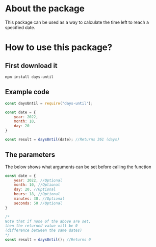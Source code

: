 # About the package
This package can be used as a way to calculate the time left to reach a specified date.

# How to use this package?
## First download it
```shell
npm install days-until
```
## Example code
```javascript
const daysUntil = require("days-until");

const date = {
    year: 2022,
    month: 10,
    day: 20
}

const result = daysUntil(date); //Returns 361 (days)
```

## The parameters
The below shows what arguments can be set before calling the function

```javascript
const date = {
    year: 2022, //Optional
    month: 10, //Optional
    day: 20, //Optional
    hours: 18, //Optional
    minutes: 30, //Optional
    seconds: 50 //Optional
}

/*
Note that if none of the above are set, 
then the returned value will be 0
(difference between the same dates)
*/
const result = daysUntil(); //Returns 0
```
